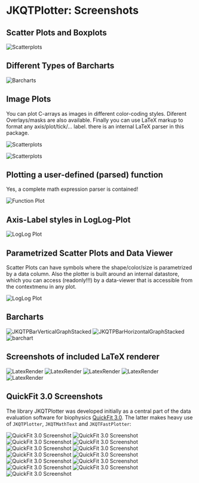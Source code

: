 # JKQTPlotter: Screenshots
## Scatter Plots and Boxplots

![Scatterplots](./screen_scatter.png)

## Different Types of Barcharts

![Barcharts](./screen_barcharts.png)

## Image Plots
You can plot C-arrays as images in different color-coding styles. Diferent Overlays/masks are also available. Finally you can use LaTeX markup to format any axis/plot/tick/... label. there is an internal LaTeX parser in this package.

![Scatterplots](./screen_images_latex.png)

![Scatterplots](./imageplot.png)


## Plotting a user-defined (parsed) function
Yes, a complete math expression parser is contained!

![Function Plot](./screen_functionplot.png)

## Axis-Label styles in LogLog-Plot

![LogLog Plot](./screen_loglog.png)


## Parametrized Scatter Plots and Data Viewer
Scatter Plots can have symbols where the shape/color/size is parametrized by a data column. Also the plotter is built around an internal datastore, which you can access (readonly!!!) by a data-viewer that is accessible from the contextmenu in any plot.

![LogLog Plot](./screen_parmetrizedplots_datatable.png)

## Barcharts

![JKQTPBarVerticalGraphStacked](../doc/images/JKQTPBarVerticalGraphStacked.png)
![JKQTPBarHorizontalGraphStacked](../doc/images/JKQTPBarHorizontalGraphStacked.png)
![barchart](./barchart.png)

## Screenshots of included LaTeX renderer

![LatexRender](./mscreen_schroedinger.png)
![LatexRender](./mscreen_rottaion.png)
![LatexRender](./mscreen_maxwell.png)
![LatexRender](./mscreen_cauchy.png)
![LatexRender](./mscreen_sd.png)


## QuickFit 3.0 Screenshots
The library JKQTPlotter was developed initially as a central part of the data evaluation software for biophysics [QuickFit 3.0](https://github.com/jkriege2/QuickFit3). The latter makes heavy use of `JKQTPlotter`, `JKQTMathText` and `JKQTFastPlotter`:

![QuickFit 3.0 Screenshot](./QF3_screen_dcalc.png)
![QuickFit 3.0 Screenshot](./QF3_screen_fccsfit.png)
![QuickFit 3.0 Screenshot](./QF3_screen_fcsfit.png)
![QuickFit 3.0 Screenshot](./QF3_screen_imfccsfit.png)
![QuickFit 3.0 Screenshot](./QF3_screen_imfcs.png)
![QuickFit 3.0 Screenshot](./QF3_screen_imfcs_paramcorrelation.png)
![QuickFit 3.0 Screenshot](./QF3_screen_imfcsfit.png)
![QuickFit 3.0 Screenshot](./QF3_screen_lightsheet.png)
![QuickFit 3.0 Screenshot](./QF3_screen_maxent.png)
![QuickFit 3.0 Screenshot](./QF3_screen_msd.png)
![QuickFit 3.0 Screenshot](./QF3_screen_spectra.png)
![QuickFit 3.0 Screenshot](./QF3_screen_tableplot.png)
![QuickFit 3.0 Screenshot](./QF3_linux_screen_fcsfit.png)
